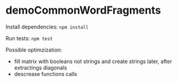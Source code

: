 # demoCommonWordFragments

Install dependencies: `npm install`

Run tests: `npm test`

Possible optimzization:
* fill matrix with booleans not strings and create strings later, after extractings diagonals
* descrease functions calls
